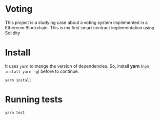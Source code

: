 # Voting

This project is a studying case about a voting system implemented in a Ethereum Blockchain.
This is my first smart contract implementation using Solidity

# Install

It uses `yarn` to mange the version of dependencies. So, install **yarn** (`npm install yarn -g`) before to continue.

```shell
yarn install
```

# Running tests

```shell
yarn test
```



